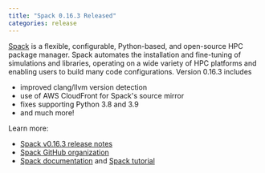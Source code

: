 ```yaml
---
title: "Spack 0.16.3 Released"
categories: release
---
```


[Spack](https://github.com/spack) is a flexible, configurable, Python-based, and open-source HPC package manager. Spack automates the installation and fine-tuning of simulations and libraries, operating on a wide variety of HPC platforms and enabling users to build many code configurations. Version 0.16.3 includes

- improved clang/llvm version detection
- use of AWS CloudFront for Spack's source mirror
- fixes supporting Python 3.8 and 3.9
- and much more!

Learn more:

- [Spack v0.16.3 release notes](https://github.com/spack/spack/releases/tag/v0.16.3)
- [Spack GitHub organization](https://github.com/spack)
- [Spack documentation](https://spack.readthedocs.io/en/latest/) and [Spack tutorial](https://spack-tutorial.readthedocs.io/en/latest/)
